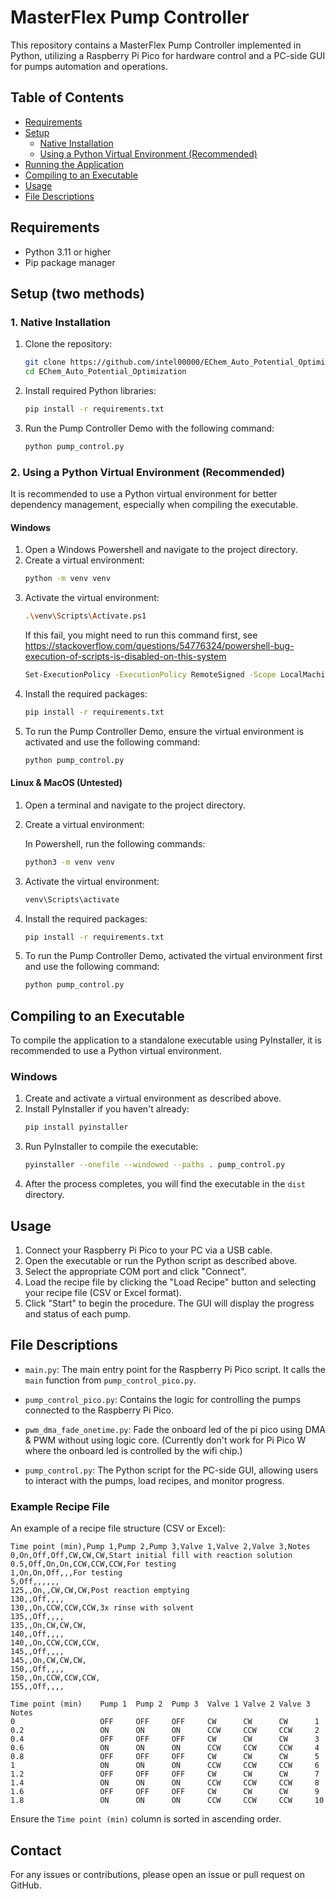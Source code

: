 
# MasterFlex Pump Controller

This repository contains a MasterFlex Pump Controller implemented in Python, utilizing a Raspberry Pi Pico for hardware control and a PC-side GUI for pumps automation and operations.

## Table of Contents
- [Requirements](#requirements)
- [Setup](#setup)
  - [Native Installation](#native-installation)
  - [Using a Python Virtual Environment (Recommended)](#using-a-python-virtual-environment-recommended)
- [Running the Application](#running-the-application)
- [Compiling to an Executable](#compiling-to-an-executable)
- [Usage](#usage)
- [File Descriptions](#file-descriptions)

## Requirements

- Python 3.11 or higher
- Pip package manager

## Setup (two methods)

### 1. Native Installation

1. Clone the repository:
    ```sh
    git clone https://github.com/intel00000/EChem_Auto_Potential_Optimization.git
    cd EChem_Auto_Potential_Optimization
    ```
2. Install required Python libraries:
    ```sh
    pip install -r requirements.txt
    ```
3. Run the Pump Controller Demo with the following command:
    ```sh
    python pump_control.py
    ```

### 2. Using a Python Virtual Environment (Recommended)

It is recommended to use a Python virtual environment for better dependency management, especially when compiling the executable.

#### Windows

1. Open a Windows Powershell and navigate to the project directory.
2. Create a virtual environment:
    ```sh
    python -m venv venv
    ```
3. Activate the virtual environment:
    ```sh
    .\venv\Scripts\Activate.ps1
    ```
    If this fail, you might need to run this command first, see https://stackoverflow.com/questions/54776324/powershell-bug-execution-of-scripts-is-disabled-on-this-system
    ```sh
    Set-ExecutionPolicy -ExecutionPolicy RemoteSigned -Scope LocalMachine
    ```
4. Install the required packages:
    ```sh
    pip install -r requirements.txt
    ```
5. To run the Pump Controller Demo, ensure the virtual environment is activated and use the following command:
    ```sh
    python pump_control.py
    ```

#### Linux & MacOS (Untested)

1. Open a terminal and navigate to the project directory.
2. Create a virtual environment:

    In Powershell, run the following commands:
    ```sh
    python3 -m venv venv
    ```
3. Activate the virtual environment:
    ```sh
    venv\Scripts\activate
    ```
4. Install the required packages:
    ```sh
    pip install -r requirements.txt
    ```
5. To run the Pump Controller Demo, activated the virtual environment first and use the following command:
    ```sh
    python pump_control.py
    ```

## Compiling to an Executable

To compile the application to a standalone executable using PyInstaller, it is recommended to use a Python virtual environment.

### Windows

1. Create and activate a virtual environment as described above.
2. Install PyInstaller if you haven't already:
    ```sh
    pip install pyinstaller
    ```
3. Run PyInstaller to compile the executable:
    ```sh
    pyinstaller --onefile --windowed --paths . pump_control.py
    ```
4. After the process completes, you will find the executable in the `dist` directory.

## Usage

1. Connect your Raspberry Pi Pico to your PC via a USB cable.
2. Open the executable or run the Python script as described above.
3. Select the appropriate COM port and click "Connect".
4. Load the recipe file by clicking the "Load Recipe" button and selecting your recipe file (CSV or Excel format).
5. Click "Start" to begin the procedure. The GUI will display the progress and status of each pump.

## File Descriptions

- `main.py`: The main entry point for the Raspberry Pi Pico script. It calls the `main` function from `pump_control_pico.py`.
- `pump_control_pico.py`: Contains the logic for controlling the pumps connected to the Raspberry Pi Pico.
- `pwm_dma_fade_onetime.py`: Fade the onboard led of the pi pico using DMA & PWM without using logic core. (Currently don't work for Pi Pico W where the onboard led is controlled by the wifi chip.)

- `pump_control.py`: The Python script for the PC-side GUI, allowing users to interact with the pumps, load recipes, and monitor progress.

### Example Recipe File
An example of a recipe file structure (CSV or Excel):
```csv
Time point (min),Pump 1,Pump 2,Pump 3,Valve 1,Valve 2,Valve 3,Notes
0,On,Off,Off,CW,CW,CW,Start initial fill with reaction solution
0.5,Off,On,On,CCW,CCW,CCW,For testing
1,On,On,Off,,,For testing
5,Off,,,,,,
125,,On,,CW,CW,CW,Post reaction emptying
130,,Off,,,,
130,,On,CCW,CCW,CCW,3x rinse with solvent
135,,Off,,,,
135,,On,CW,CW,CW,
140,,Off,,,,
140,,On,CCW,CCW,CCW,
145,,Off,,,,
145,,On,CW,CW,CW,
150,,Off,,,,
150,,On,CCW,CCW,CCW,
155,,Off,,,,
```

```excel
Time point (min)	Pump 1	Pump 2	Pump 3	Valve 1	Valve 2	Valve 3	Notes
0	                OFF	    OFF	    OFF	    CW	    CW	    CW	    1
0.2	                ON	    ON	    ON	    CCW	    CCW	    CCW	    2
0.4	                OFF	    OFF	    OFF	    CW	    CW	    CW	    3
0.6	                ON	    ON	    ON	    CCW	    CCW	    CCW	    4
0.8	                OFF	    OFF	    OFF	    CW	    CW	    CW	    5
1	                ON	    ON	    ON	    CCW	    CCW	    CCW	    6
1.2	                OFF	    OFF	    OFF	    CW	    CW	    CW	    7
1.4	                ON	    ON	    ON	    CCW	    CCW	    CCW	    8
1.6	                OFF	    OFF	    OFF	    CW	    CW	    CW	    9
1.8	                ON	    ON	    ON	    CCW	    CCW	    CCW	    10
```

Ensure the `Time point (min)` column is sorted in ascending order.

## Contact

For any issues or contributions, please open an issue or pull request on GitHub.